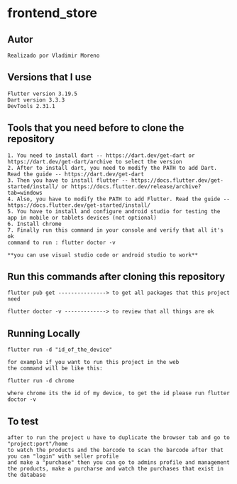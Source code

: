 # frontend_store

## Autor
    Realizado por Vladimir Moreno

## Versions that I use
    Flutter version 3.19.5
    Dart version 3.3.3
    DevTools 2.31.1

## Tools that you need before to clone the repository
    1. You need to install dart -- https://dart.dev/get-dart or https://dart.dev/get-dart/archive to select the version
    2. After to install dart, you need to modify the PATH to add Dart. Read the guide -- https://dart.dev/get-dart
    3. Then you have to install flutter -- https://docs.flutter.dev/get-started/install/ or https://docs.flutter.dev/release/archive?tab=windows
    4. Also, you have to modify the PATH to add Flutter. Read the guide -- https://docs.flutter.dev/get-started/install/
    5. You have to install and configure android studio for testing the app in mobile or tablets devices (not optional)
    6. Install chrome
    7. Finally run this command in your console and verify that all it's ok
    command to run : flutter doctor -v

    **you can use visual studio code or android studio to work**

## Run this commands after cloning this repository
    flutter pub get ---------------> to get all packages that this project need

    flutter doctor -v -------------> to review that all things are ok

## Running Locally
    flutter run -d "id_of_the_device"

    for example if you want to run this project in the web
    the command will be like this:

    flutter run -d chrome

    where chrome its the id of my device, to get the id please run flutter doctor -v

## To test
    after to run the project u have to duplicate the browser tab and go to "project:port"/home
    to watch the products and the barcode to scan the barcode after that you can "login" with seller profile
    and make a "purchase" then you can go to admins profile and management the products, make a purcharse and watch the purchases that exist in the database